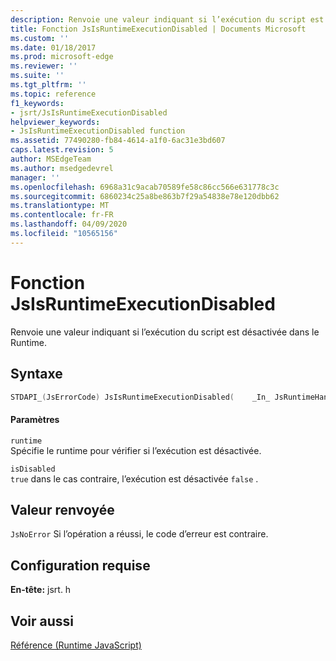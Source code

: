 ```yaml
---
description: Renvoie une valeur indiquant si l’exécution du script est désactivée dans le Runtime.
title: Fonction JsIsRuntimeExecutionDisabled | Documents Microsoft
ms.custom: ''
ms.date: 01/18/2017
ms.prod: microsoft-edge
ms.reviewer: ''
ms.suite: ''
ms.tgt_pltfrm: ''
ms.topic: reference
f1_keywords:
- jsrt/JsIsRuntimeExecutionDisabled
helpviewer_keywords:
- JsIsRuntimeExecutionDisabled function
ms.assetid: 77490280-fb84-4614-a1f0-6ac31e3bd607
caps.latest.revision: 5
author: MSEdgeTeam
ms.author: msedgedevrel
manager: ''
ms.openlocfilehash: 6968a31c9acab70589fe58c86cc566e631778c3c
ms.sourcegitcommit: 6860234c25a8be863b7f29a54838e78e120dbb62
ms.translationtype: MT
ms.contentlocale: fr-FR
ms.lasthandoff: 04/09/2020
ms.locfileid: "10565156"
---
```

# Fonction JsIsRuntimeExecutionDisabled
Renvoie une valeur indiquant si l’exécution du script est désactivée dans le Runtime.  
  
## Syntaxe  
  
```cpp  
STDAPI_(JsErrorCode) JsIsRuntimeExecutionDisabled(    _In_ JsRuntimeHandle runtime,    _Out_ bool *isDisabled);  
```  
  
#### Paramètres  
 `runtime`  
 Spécifie le runtime pour vérifier si l’exécution est désactivée.  
  
 `isDisabled`  
 `true` dans le cas contraire, l’exécution est désactivée `false` .  
  
## Valeur renvoyée  
 `JsNoError` Si l’opération a réussi, le code d’erreur est contraire.  
  
## Configuration requise  
 **En-tête:** jsrt. h  
  
## Voir aussi  
 [Référence (Runtime JavaScript)](../chakra-hosting/reference-javascript-runtime.md)